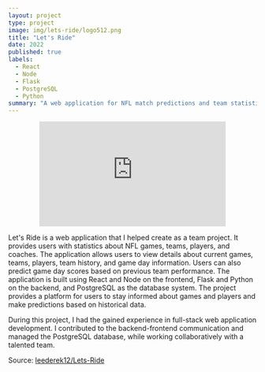 ```yaml
---
layout: project
type: project
image: img/lets-ride/logo512.png
title: "Let's Ride"
date: 2022
published: true
labels:
  - React
  - Node
  - Flask
  - PostgreSQL
  - Python
summary: "A web application for NFL match predictions and team statistics."
---
```


<div style="display: flex; justify-content: center;">
  <div style="position: relative; padding-bottom: 42.1875%; width: 75%;">
    <iframe src="https://www.youtube.com/embed/3SC3iTlf73E" frameborder="0" allowfullscreen style="position: absolute; top: 0; left: 0; width: 100%; height: 100%;"></iframe>
  </div>
</div>



Let's Ride is a web application that I helped create as a team project. It provides users with statistics about NFL games, teams, players, and coaches. The application allows users to view details about current games, teams, players, team history, and game day information. Users can also predict game day scores based on previous team performance. The application is built using React and Node on the frontend, Flask and Python on the backend, and PostgreSQL as the database system. The project provides a platform for users to stay informed about games and players and make predictions based on historical data.


During this project, I had the gained experience in full-stack web application development. I contributed to the backend-frontend communication and managed the PostgreSQL database, while working collaboratively with a talented team.




Source: <a href="https://github.com/leederek12/Lets-Ride"><i class="large github icon "></i>leederek12/Lets-Ride</a>
